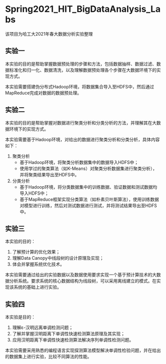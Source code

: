 # Spring2021_HIT_BigDataAnalysis_Labs

该项目为哈工大2021年春大数据分析实验整理

## 实验一

本实验的目的是帮助掌握数据预处理的步骤和方法，包括数据抽样、数据过滤、数据标准化和归一化、数据清洗，以及理解数据预处理各个步骤在大数据环境下的实现方式。

本实验需要搭建伪分布式Hadoop环境，将数据集合导入至HDFS中，然后通过MapReduce完成对数据的数据预处理。

## 实验二

本实验的目的是帮助掌握对数据进行聚类分析和分类分析的方法，并理解其在大数据环境下的实现方式。

本实验需要基于Hadoop环境，对给出的数据进行聚类分析和分类分析，具体内容如下：

1. 聚类分析
   - 基于Hadoop环境，将聚类分析数据集中的数据导入HDFS中；
   - 使用学过的聚类算法（如K-Means）对聚类分析数据集进行聚类分析），并将聚类结果导出至HDFS中。
2. 分类分析
   - 基于Hadoop环境，将分类数据集中的训练数据、验证数据和测试数据均导入HDFS中；
   - 基于MapReduce框架实现分类算法（如朴素贝叶斯算法），使用训练数据对模型进行训练，然后对测试数据进行测试，并将测试结果导出至HDFS中。

## 实验三

本实验的目的：

1. 了解预计算的优化效果；
2. 理解Data Canopy中线段树的设计原理及实现；
3. 体会并掌握系统优化技术。

本实验需要通过给出的实验数据以及数据使用要求实现一个基于预计算技术的大数据分析系统。要求系统的核心数据结构为线段树，可以采用离线建立的模式。在实现该系统的基础上进行实验。

## 实验四

本实验是目的：

1. 理解ε-汉明远离单调检测问题；
2. 了解并掌握汉明距离下单调性快速检测算法原理及其实现；
3. 应用汉明距离下单调性快速检测算法解决序列单调性检测问题。

本实验需要采用熟悉的编程语言实现探测算法模型解决单调性检验问题，并在给出的数据集上进行实验，比较不同算法的性能。
